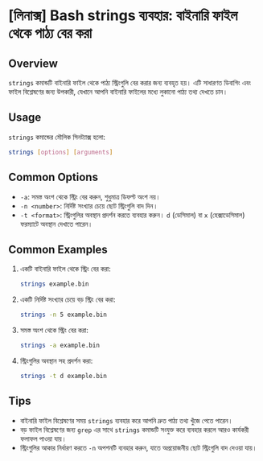# [লিনাক্স] Bash strings ব্যবহার: বাইনারি ফাইল থেকে পাঠ্য বের করা

## Overview
`strings` কমান্ডটি বাইনারি ফাইল থেকে পাঠ্য স্ট্রিংগুলি বের করার জন্য ব্যবহৃত হয়। এটি সাধারণত ডিবাগিং এবং ফাইল বিশ্লেষণের জন্য উপকারী, যেখানে আপনি বাইনারি ফাইলের মধ্যে লুকানো পাঠ্য তথ্য দেখতে চান।

## Usage
`strings` কমান্ডের মৌলিক সিনট্যাক্স হলো:

```bash
strings [options] [arguments]
```

## Common Options
- `-a`: সমস্ত অংশ থেকে স্ট্রিং বের করুন, শুধুমাত্র ডিফল্ট অংশ নয়।
- `-n <number>`: নির্দিষ্ট সংখ্যার চেয়ে ছোট স্ট্রিংগুলি বাদ দিন।
- `-t <format>`: স্ট্রিংগুলির অবস্থান প্রদর্শন করতে ব্যবহার করুন। `d` (ডেসিমাল) বা `x` (হেক্সাডেসিমাল) ফরম্যাটে অবস্থান দেখাতে পারেন।

## Common Examples
1. একটি বাইনারি ফাইল থেকে স্ট্রিং বের করা:
   ```bash
   strings example.bin
   ```

2. একটি নির্দিষ্ট সংখ্যার চেয়ে বড় স্ট্রিং বের করা:
   ```bash
   strings -n 5 example.bin
   ```

3. সমস্ত অংশ থেকে স্ট্রিং বের করা:
   ```bash
   strings -a example.bin
   ```

4. স্ট্রিংগুলির অবস্থান সহ প্রদর্শন করা:
   ```bash
   strings -t d example.bin
   ```

## Tips
- বাইনারি ফাইল বিশ্লেষণের সময় `strings` ব্যবহার করে আপনি দ্রুত পাঠ্য তথ্য খুঁজে পেতে পারেন।
- বড় ফাইল বিশ্লেষণের জন্য `grep` এর সাথে `strings` কমান্ডটি সংযুক্ত করে ব্যবহার করলে আরও কার্যকরী ফলাফল পাওয়া যায়।
- স্ট্রিংগুলির আকার নির্ধারণ করতে `-n` অপশনটি ব্যবহার করুন, যাতে অপ্রয়োজনীয় ছোট স্ট্রিংগুলি বাদ দেওয়া যায়।